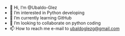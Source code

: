 - 👋 Hi, I’m @Ubaldo-Glez
- 👀 I’m interested in Python developing
- 🌱 I’m currently learning GitHub
- 💞️ I’m looking to collaborate on python coding
- 📫 How to reach me e-mail to ubaldoglezg@gmail.com

<!---
Ubaldo-Glez/Ubaldo-Glez is a ✨ special ✨ repository because its `README.md` (this file) appears on your GitHub profile.
You can click the Preview link to take a look at your changes.
--->
